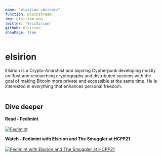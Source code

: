 ```yaml
---
name: "elsirion <br><br>"
function: Blockstream
img: elsirion.png
twitter: 'EricSirion'
github: elsirion
showPage: true
---
```


# elsirion
 
Elsirion is a Crypto-Anarchist and aspiring Cypherpunk developing mostly on Rust and researching cryptography and distributed systems with the goal of making Bitcoin more private and accessible at the same time. He is interested in everything that enhances personal freedom. 
<br><br>

## Dive deeper


<div class="grid grid-cols-1 md:grid-cols-2 gap-5">
<div class="p-3 my-2">

**Read - Fedimint** <br><br>
[ ![Fedimint](/content/elsirion_fedimint.png)](https://fedimint.org/)
</div>

<div class="p-3 my-2">

**Watch - Fedimint with Elsirion and The Smuggler at HCPP21** <br><br>
[ ![Fedimint with Elsirion and The Smuggler at HCPP21](/content/elsirion_hcpp21.png)](https://www.youtube.com/watch?v=JXGmzTbyuEw&t=5330s/)
</div>

</div>

<br>

